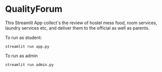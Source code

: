 # QualityForum

This Streamlit App collect's the review of hostel mess food, room services, laundry services etc, and deliver them to the official as well as parents.

To run as student: 
```
streamlit run app.py
```

To run as admin
```
streamlit run admin.py
```
